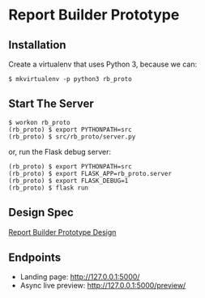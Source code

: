 Report Builder Prototype
========================

Installation
------------

Create a virtualenv that uses Python 3, because we can:

    $ mkvirtualenv -p python3 rb_proto


Start The Server
----------------

    $ workon rb_proto
    (rb_proto) $ export PYTHONPATH=src 
    (rb_proto) $ src/rb_proto/server.py

or, run the Flask debug server:

    (rb_proto) $ export PYTHONPATH=src 
    (rb_proto) $ export FLASK_APP=rb_proto.server 
    (rb_proto) $ export FLASK_DEBUG=1 
    (rb_proto) $ flask run


Design Spec
-----------

[Report Builder Prototype Design](https://docs.google.com/document/d/18cm2wmajcysXNCFopXf0hKvoadC6hPB_gn6JHWixv0A/edit#)


Endpoints
---------

* Landing page: <http://127.0.0.1:5000/>
* Async live preview: <http://127.0.0.1:5000/preview/>


